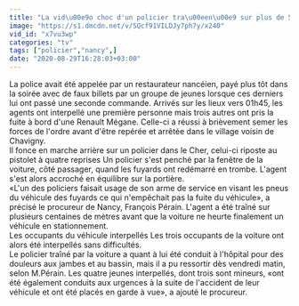 ```yaml
---
title: "La vid\u00e9o choc d'un policier tra\u00een\u00e9 sur plus de 500 m\u00e8tres cette nuit \u00e0 Nancy publi\u00e9e sur les r\u00e9seaux sociaux par syndicat Unit\u00e9 SGP Police FO"
image: "https://s1.dmcdn.net/v/SQcf91VILDJy7ph7y/x240"
vid_id: "x7vu3wp"
categories: "tv"
tags: ["policier","nancy",]
date: "2020-08-29T16:28:03+03:00"
---
```

La police avait été appelée par un restaurateur nancéien, payé plus tôt dans la soirée avec de faux billets par un groupe de jeunes lorsque ces derniers lui ont passé une seconde commande. Arrivés sur les lieux vers 01h45, les agents ont interpellé une première personne mais trois autres ont pris la fuite à bord d'une Renault Mégane. Celle-ci a réussi à brièvement semer les forces de l'ordre avant d'être repérée et arrêtée dans le village voisin de Chavigny.  <br>Il fonce en marche arrière sur un policier dans le Cher, celui-ci riposte au pistolet à quatre reprises Un policier s'est penché par la fenêtre de la voiture, côté passager, quand les fuyards ont redémarré en trombe. L'agent s'est alors accroché en équilibre sur la portière.  <br>«L'un des policiers faisait usage de son arme de service en visant les pneus du véhicule des fuyards ce qui n'empêchait pas la fuite du véhicule», a précisé le procureur de Nancy, François Pérain. L'agent a été traîné sur plusieurs centaines de mètres avant que la voiture ne heurte finalement un véhicule en stationnement.  <br>Les occupants du véhicule interpellés Les trois occupants de la voiture ont alors été interpellés sans difficultés.  <br>Le policier traîné par la voiture a quant à lui été conduit à l'hôpital pour des douleurs aux jambes et au bassin, mais il a pu ressortir dès vendredi matin, selon M.Pérain. Les quatre jeunes interpellés, dont trois sont mineurs, «ont été également conduits aux urgences à la suite de l'accident de leur véhicule et ont été placés en garde à vue», a ajouté le procureur.
